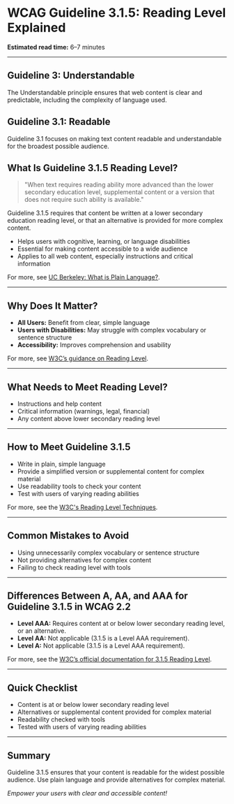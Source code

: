 <!--
title: 3.1.5 - Reading Level
series: Making the Web Accessible for All
description: A practical guide to WCAG Guideline 3.1.5 (Reading Level)—what it means, why it matters, and how to make your content readable for a wide audience.
keywords: wcag 3.1.5, reading level, accessibility, web standards, plain language, user experience
image: WCAG-Series-3.1.5.png
imageAlt: Blue text on yellow background saying, "Web Content Accessibiilty Guiedlines (WCAG) 3.1.5 Explained, Reading Level"
status: published
date: 2025-07-03
excerpt: This guideline ensures content is readable for a wide audience by considering reading levels.
previous: /wcag/WCAG-Guideline-3-1-4-Abbreviations-Explained, Guideline 3.1.4 - Abbreviations
next: /wcag/WCAG-Guideline-3-1-6-Pronunciation-Explained, Guideline 3.1.6 - Pronunciation
-->

# **WCAG Guideline 3.1.5: Reading Level Explained**

**Estimated read time:** 6–7 minutes

---

## **Guideline 3: Understandable**

The Understandable principle ensures that web content is clear and predictable, including the complexity of language used.

## **Guideline 3.1: Readable**

Guideline 3.1 focuses on making text content readable and understandable for the broadest possible audience.

## **What Is Guideline 3.1.5 Reading Level?**

<!-- [Illustration: Web page with a readability score and plain language icon] -->

> "When text requires reading ability more advanced than the lower secondary education level, supplemental content or a version that does not require such ability is available."

Guideline 3.1.5 requires that content be written at a lower secondary education reading level, or that an alternative is provided for more complex content.

- Helps users with cognitive, learning, or language disabilities
- Essential for making content accessible to a wide audience
- Applies to all web content, especially instructions and critical information

For more, see [UC Berkeley: What is Plain Language?](https://dap.berkeley.edu/learn/concepts/what-plain-language).

---

## **Why Does It Matter?**

<!-- [Infographic: Reading level icon, plain language, and user with assistive tech] -->

- **All Users:** Benefit from clear, simple language
- **Users with Disabilities:** May struggle with complex vocabulary or sentence structure
- **Accessibility:** Improves comprehension and usability

For more, see [W3C’s guidance on Reading Level](https://www.w3.org/WAI/WCAG22/Understanding/reading-level.html).

---

## **What Needs to Meet Reading Level?**

<!-- [Grid: Instructions, critical information, and complex content] -->

- Instructions and help content
- Critical information (warnings, legal, financial)
- Any content above lower secondary reading level

---

## **How to Meet Guideline 3.1.5**

<!-- [Side-by-side: Good example (plain language) vs. Bad example (complex, technical language)] -->

- Write in plain, simple language
- Provide a simplified version or supplemental content for complex material
- Use readability tools to check your content
- Test with users of varying reading abilities

For more, see the [W3C's Reading Level Techniques](https://www.w3.org/WAI/WCAG22/Techniques/general/G153).

---

## **Common Mistakes to Avoid**

<!-- [Do/Don't graphic: Left side with plain language, right side with complex language] -->

- Using unnecessarily complex vocabulary or sentence structure
- Not providing alternatives for complex content
- Failing to check reading level with tools

---

## **Differences Between A, AA, and AAA for Guideline 3.1.5 in WCAG 2.2**

<!-- [Infographic: Three columns labeled A, AA, AAA with example requirements for each] -->

- **Level AAA:** Requires content at or below lower secondary reading level, or an alternative.
- **Level AA:** Not applicable (3.1.5 is a Level AAA requirement).
- **Level A:** Not applicable (3.1.5 is a Level AAA requirement).

For more, see the [W3C’s official documentation for 3.1.5 Reading Level](https://www.w3.org/WAI/WCAG22/Understanding/reading-level.html).

---

## **Quick Checklist**

<!-- [Checklist graphic: Icons for reading level, plain language, and alternative content] -->

- Content is at or below lower secondary reading level
- Alternatives or supplemental content provided for complex material
- Readability checked with tools
- Tested with users of varying reading abilities

---

## **Summary**

<!-- [Illustration: User reading content with a plain language icon] -->

Guideline 3.1.5 ensures that your content is readable for the widest possible audience. Use plain language and provide alternatives for complex material.


*Empower your users with clear and accessible content!* 
